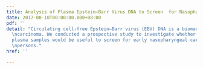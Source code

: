 ```yaml
---
title: Analysis of Plasma Epstein–Barr Virus DNA to Screen  for Nasopharyngeal Cancer
date: 2017-08-10T00:00:00.000+08:00
pdf: ''
detail: "Circulating cell-free Epstein–Barr virus (EBV) DNA is a biomarker for nasopharyngeal
  \ncarcinoma. We conducted a prospective study to investigate whether EBV DNA in
  plasma samples would be useful to screen for early nasopharyngeal carcinoma in asymptomatic
  \npersons."
href: ''

---
```

